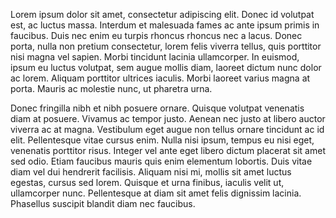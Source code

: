Lorem ipsum dolor sit amet, consectetur adipiscing elit. Donec id volutpat est, ac luctus massa. Interdum et malesuada fames ac ante ipsum primis in faucibus. Duis nec enim eu turpis rhoncus rhoncus nec a lacus. Donec porta, nulla non pretium consectetur, lorem felis viverra tellus, quis porttitor nisi magna vel sapien. Morbi tincidunt lacinia ullamcorper. In euismod, ipsum eu luctus volutpat, sem augue mollis diam, laoreet dictum nunc dolor ac lorem. Aliquam porttitor ultrices iaculis. Morbi laoreet varius magna at porta. Mauris ac molestie nunc, ut pharetra urna.

Donec fringilla nibh et nibh posuere ornare. Quisque volutpat venenatis diam at posuere. Vivamus ac tempor justo. Aenean nec justo at libero auctor viverra ac at magna. Vestibulum eget augue non tellus ornare tincidunt ac id elit. Pellentesque vitae cursus enim. Nulla nisi ipsum, tempus eu nisi eget, venenatis porttitor risus. Integer vel ante eget libero dictum placerat sit amet sed odio. Etiam faucibus mauris quis enim elementum lobortis. Duis vitae diam vel dui hendrerit facilisis. Aliquam nisi mi, mollis sit amet luctus egestas, cursus sed lorem. Quisque et urna finibus, iaculis velit ut, ullamcorper nunc. Pellentesque at diam sit amet felis dignissim lacinia. Phasellus suscipit blandit diam nec faucibus.